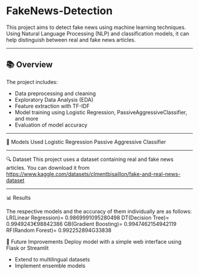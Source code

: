 # FakeNews-Detection

This project aims to detect fake news using machine learning techniques. Using Natural Language Processing (NLP) and classification models, it can help distinguish between real and fake news articles.

---

## 📚 Overview

The project includes:
- Data preprocessing and cleaning
- Exploratory Data Analysis (EDA)
- Feature extraction with TF-IDF
- Model training using Logistic Regression, PassiveAggressiveClassifier, and more
- Evaluation of model accuracy

---

🧠 Models Used
Logistic Regression
Passive Aggressive Classifier

---

🔍 Dataset
This project uses a dataset containing real and fake news articles. You can download it from https://www.kaggle.com/datasets/clmentbisaillon/fake-and-real-news-dataset

---

📊 Results

The respective models and the accuracy of them individually are as follows:
LR(Linear Regression)= 0.9869991095280498 
DT(Decision Tree)= 0.9949243€98842386
GB(Gradient Boosting)= 0.9947462154942119
RF(Random Forest)= 0.992252894G33838

📌 Future Improvements
Deploy model with a simple web interface using Flask or Streamlit
- Extend to multilingual datasets
- Implement ensemble models



